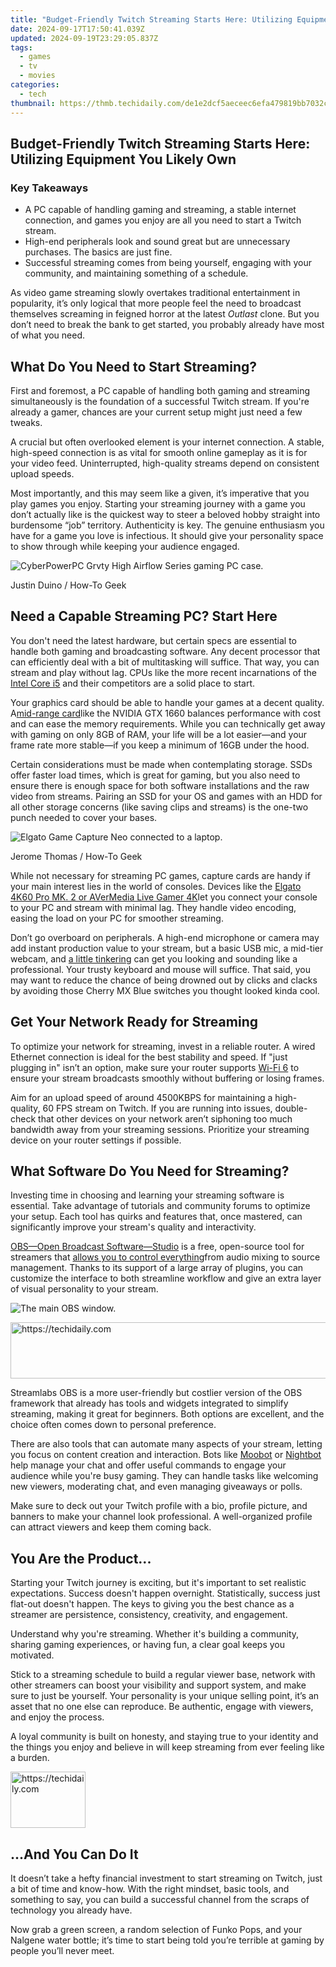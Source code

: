 ```yaml
---
title: "Budget-Friendly Twitch Streaming Starts Here: Utilizing Equipment You Likely Own"
date: 2024-09-17T17:50:41.039Z
updated: 2024-09-19T23:29:05.837Z
tags:
  - games
  - tv
  - movies
categories:
  - tech
thumbnail: https://thmb.techidaily.com/de1e2dcf5aeceec6efa479819bb7032cddf48c94924e3a65a00624e5b7030be4.jpg
---
```


## Budget-Friendly Twitch Streaming Starts Here: Utilizing Equipment You Likely Own

### Key Takeaways

* A PC capable of handling gaming and streaming, a stable internet connection, and games you enjoy are all you need to start a Twitch stream.
* High-end peripherals look and sound great but are unnecessary purchases. The basics are just fine.
* Successful streaming comes from being yourself, engaging with your community, and maintaining something of a schedule.

 As video game streaming slowly overtakes traditional entertainment in popularity, it’s only logical that more people feel the need to broadcast themselves screaming in feigned horror at the latest _Outlast_ clone. But you don’t need to break the bank to get started, you probably already have most of what you need.

## **What Do You Need to Start Streaming?** 

 First and foremost, a PC capable of handling both gaming and streaming simultaneously is the foundation of a successful Twitch stream. If you're already a gamer, chances are your current setup might just need a few tweaks.

 A crucial but often overlooked element is your internet connection. A stable, high-speed connection is as vital for smooth online gameplay as it is for your video feed. Uninterrupted, high-quality streams depend on consistent upload speeds.

 Most importantly, and this may seem like a given, it’s imperative that you play games you enjoy. Starting your streaming journey with a game you don’t actually like is the quickest way to steer a beloved hobby straight into burdensome “job” territory. Authenticity is key. The genuine enthusiasm you have for a game you love is infectious. It should give your personality space to show through while keeping your audience engaged.

![CyberPowerPC Grvty High Airflow Series gaming PC case.](https://static1.howtogeekimages.com/wordpress/wp-content/uploads/2023/10/52651356479_64da2bb7da_o.jpg) 

Justin Duino / How-To Geek

## **Need a Capable Streaming PC? Start Here** 

 You don't need the latest hardware, but certain specs are essential to handle both gaming and broadcasting software. Any decent processor that can efficiently deal with a bit of multitasking will suffice. That way, you can stream and play without lag. CPUs like the more recent incarnations of the [Intel Core i5](https://tech-haven.techidaily.com/ensuring-seamless-service-interactions-in-chatgpt-environment/) and their competitors are a solid place to start.

 Your graphics card should be able to handle your games at a decent quality. A[mid-range card](https://howto.techidaily.com/7-solutions-to-fix-chrome-crashes-or-wont-open-on-poco-m6-5g-drfone-by-drfone-fix-android-problems-fix-android-problems/)like the NVIDIA GTX 1660 balances performance with cost and can ease the memory requirements. While you can technically get away with gaming on only 8GB of RAM, your life will be a lot easier—and your frame rate more stable—if you keep a minimum of 16GB under the hood.

 Certain considerations must be made when contemplating storage. SSDs offer faster load times, which is great for gaming, but you also need to ensure there is enough space for both software installations and the raw video from streams. Pairing an SSD for your OS and games with an HDD for all other storage concerns (like saving clips and streams) is the one-two punch needed to cover your bases.

![Elgato Game Capture Neo connected to a laptop.](https://static1.howtogeekimages.com/wordpress/wp-content/uploads/2024/06/the-elgato-game-capture-neo-connected-to-a-laptop_53709669659_o.jpg) 

Jerome Thomas / How-To Geek

 While not necessary for streaming PC games, capture cards are handy if your main interest lies in the world of consoles. Devices like the [Elgato 4K60 Pro MK. 2 or AVerMedia Live Gamer 4K](https://fox-helps.techidaily.com/updated-2024-approved-google-ar-decorations-and-their-competing-products/)let you connect your console to your PC and stream with minimal lag. They handle video encoding, easing the load on your PC for smoother streaming.

 Don’t go overboard on peripherals. A high-end microphone or camera may add instant production value to your stream, but a basic USB mic, a mid-tier webcam, and [a little tinkering](https://instagram-video-recordings.techidaily.com/crescendo-of-creativity-adding-audio-to-ig-stories-for-2024/) can get you looking and sounding like a professional. Your trusty keyboard and mouse will suffice. That said, you may want to reduce the chance of being drowned out by clicks and clacks by avoiding those Cherry MX Blue switches you thought looked kinda cool.

## **Get Your Network Ready for Streaming** 

 To optimize your network for streaming, invest in a reliable router. A wired Ethernet connection is ideal for the best stability and speed. If "just plugging in" isn’t an option, make sure your router supports [Wi-Fi 6](https://buynow-info.techidaily.com/getting-the-most-out-of-your-new-echo-dot-3rd-gen-a-comprehensive-breakdown-for-seamless-alexa-integration/) to ensure your stream broadcasts smoothly without buffering or losing frames.

 Aim for an upload speed of around 4500KBPS for maintaining a high-quality, 60 FPS stream on Twitch. If you are running into issues, double-check that other devices on your network aren’t siphoning too much bandwidth away from your streaming sessions. Prioritize your streaming device on your router settings if possible.

## **What Software Do You Need for Streaming?** 

 ⁤Investing time in choosing and learning your streaming software is essential. ⁤Take advantage of tutorials and community forums to optimize your setup. ⁤⁤Each tool has quirks and features that, once mastered, can significantly improve your stream's quality and interactivity. ⁤

[⁤OBS—Open Broadcast Software—Studio](https://obsproject.com/) is a free, open-source tool for streamers that [allows you to control everything](https://desktop-recording.techidaily.com/updated-behind-the-scenes-of-lol-top-3-broadcast-techniques/)from audio mixing to source management. ⁤⁤Thanks to its support of a large array of plugins, you can customize the interface to both streamline workflow and give an extra layer of visual personality to your stream. ⁤

![The main OBS window.](https://static1.howtogeekimages.com/wordpress/wp-content/uploads/2023/10/obs-main-screen.png) 

<!-- affiliate ads begin -->
<a href="https://appsumo.8odi.net/c/5597632/2049369/7443" target="_top" id="2049369">
  <img src="//a.impactradius-go.com/display-ad/7443-2049369" border="0" alt="https://techidaily.com" width="728" height="90"/>
</a>
<img height="0" width="0" src="https://appsumo.8odi.net/i/5597632/2049369/7443" style="position:absolute;visibility:hidden;" border="0" />
<!-- affiliate ads end -->

 ⁤Streamlabs OBS is a more user-friendly but costlier version of the OBS framework that already has tools and widgets integrated to simplify streaming, making it great for beginners. ⁤⁤Both options are excellent, and the choice often comes down to personal preference. ⁤

 ⁤There are also tools that can automate many aspects of your stream, letting you focus on content creation and interaction. ⁤⁤Bots like [Moobot](https://moo.bot/) or [Nightbot](https://nightbot.tv/) help manage your chat and offer useful commands to engage your audience while you're busy gaming. ⁤⁤They can handle tasks like welcoming new viewers, moderating chat, and even managing giveaways or polls. ⁤

 ⁤Make sure to deck out your Twitch profile with a bio, profile picture, and banners to make your channel look professional. ⁤⁤A well-organized profile can attract viewers and keep them coming back. ⁤

##  You Are the Product...

 ⁤Starting your Twitch journey is exciting, but it's important to set realistic expectations. ⁤⁤Success doesn't happen overnight. Statistically, success just flat-out doesn't happen. ⁤⁤The keys to giving you the best chance as a streamer are persistence, consistency, creativity, and engagement.

 ⁤⁤Understand why you're streaming. ⁤Whether it's building a community, sharing gaming experiences, or having fun, a clear goal keeps you motivated. ⁤

 ⁤Stick to a streaming schedule to build a regular viewer base, network with other streamers can boost your visibility and support system, and make sure to just be yourself. Your personality is your unique selling point, it’s an asset that no one else can reproduce. ⁤⁤Be authentic, engage with viewers, and enjoy the process.

 A loyal community is built on honesty, and staying true to your identity and the things you enjoy and believe in will keep streaming from ever feeling like a burden.

<!-- affiliate ads begin -->
<a href="https://aligracehair.sjv.io/c/5597632/2135362/19272" target="_top" id="2135362">
  <img src="//a.impactradius-go.com/display-ad/19272-2135362" border="0" alt="https://techidaily.com" width="120" height="90"/>
</a>
<img height="0" width="0" src="https://aligracehair.sjv.io/i/5597632/2135362/19272" style="position:absolute;visibility:hidden;" border="0" />
<!-- affiliate ads end -->

##  ...And You Can Do It

 It doesn’t take a hefty financial investment to start streaming on Twitch, just a bit of time and know-how. With the right mindset, basic tools, and something to say, you can build a successful channel from the scraps of technology you already have.

 Now grab a green screen, a random selection of Funko Pops, and your Nalgene water bottle; it’s time to start being told you’re terrible at gaming by people you’ll never meet.

<ins class="adsbygoogle"
     style="display:block"
     data-ad-format="autorelaxed"
     data-ad-client="ca-pub-7571918770474297"
     data-ad-slot="1223367746"></ins>

<ins class="adsbygoogle"
     style="display:block"
     data-ad-client="ca-pub-7571918770474297"
     data-ad-slot="8358498916"
     data-ad-format="auto"
     data-full-width-responsive="true"></ins>



